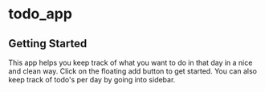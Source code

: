 # todo_app

## Getting Started

This app helps you keep track of what you want to do in that day in a nice and clean way.
Click on the floating add button to get started. 
You can also keep track of todo's per day by going into sidebar. 
